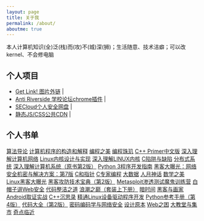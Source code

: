```yaml
---
layout: page
title: 关于我
permalink: /about/
aboutme: true
---
```


本人计算机知识(全)泛(栈)而(攻)不(城)深(狮)；生活随意、技术洁癖；可以改kernel、不会修电脑


个人项目
---

- <a href="http://getlink.sinaapp.com/" target="blank">Get Link! 图片外链</a> | <a href="https://github.com/int64ago/getlink" target="blank" title="源码"><i class="fa fa-external-link-square"></i></a>
- <a href="https://chrome.google.com/webstore/detail/anti-riverside/ibkmcelpnaphiomdbchfabhlijlgedbi" target="blank">Anti Riverside 学校论坛chrome插件</a> | <a href="https://github.com/int64ago/AntiRiverside" target="blank" title="源码"><i class="fa fa-external-link-square"></i></a>
- <a href="http://secloud.int64ago.org/" target="blank">SECloud个人安全网盘</a> | <a href="https://github.com/int64ago/secloud" target="blank" title="源码"><i class="fa fa-external-link-square"></i></a>
- <a href="http://cdn.int64ago.org/" target="blank">静态JS/CSS公共CDN</a> | <a href="https://github.com/int64ago/cdn" target="blank" title="源码"><i class="fa fa-external-link-square"></i></a>

个人书单
---

<i class="fa fa-book fa-fw"></i> [算法导论][2]
<i class="fa fa-book fa-fw"></i> [计算机程序的构造和解释][3] 
<i class="fa fa-book fa-fw"></i> [编程之美][4]
<i class="fa fa-book fa-fw"></i> [编程珠玑][5]
<i class="fa fa-book fa-fw"></i> [C++ Primer中文版][6]
<i class="fa fa-book fa-fw"></i> [深入理解计算机网络][7]
<i class="fa fa-book fa-fw"></i> [Linux内核设计与实现][8]
<i class="fa fa-book fa-fw"></i> [深入理解LINUX内核][9]
<i class="fa fa-book fa-fw"></i> [C陷阱与缺陷][10]
<i class="fa fa-book fa-fw"></i> [分布式系统][11]
<i class="fa fa-book fa-fw"></i> [深入理解计算机系统（原书第2版）][12]
<i class="fa fa-book fa-fw"></i> [Python 3程序开发指南][13]
<i class="fa fa-book fa-fw"></i> [黑客大曝光：网络安全机密与解决方案：第7版][14]
<i class="fa fa-book fa-fw"></i> [C和指针][15]
<i class="fa fa-book fa-fw"></i> [C专家编程][16]
<i class="fa fa-book fa-fw"></i> [大数据][17]
<i class="fa fa-book fa-fw"></i> [人月神话][18]
<i class="fa fa-book fa-fw"></i> [数学之美][19]
<i class="fa fa-book fa-fw"></i> [Linux黑客大曝光][20]
<i class="fa fa-book fa-fw"></i> [黑客攻防技术宝典（第2版）][21]
<i class="fa fa-book fa-fw"></i> [Metasploit渗透测试魔鬼训练营][22]
<i class="fa fa-book fa-fw"></i> [白帽子讲Web安全][23]
<i class="fa fa-book fa-fw"></i> [代码整洁之道][24]
<i class="fa fa-book fa-fw"></i> [浪潮之巅（套装上下册）][25]
<i class="fa fa-book fa-fw"></i> [暗时间][26]
<i class="fa fa-book fa-fw"></i> [黑客与画家][27]
<i class="fa fa-book fa-fw"></i> [Android取证实战][28]
<i class="fa fa-book fa-fw"></i> [C++沉思录][29]
<i class="fa fa-book fa-fw"></i> [精通Linux设备驱动程序开发][30]
<i class="fa fa-book fa-fw"></i> [Python参考手册（第4版）][31]
<i class="fa fa-book fa-fw"></i> [代码大全（第2版）][32]
<i class="fa fa-book fa-fw"></i> [密码编码学与网络安全][33]
<i class="fa fa-book fa-fw"></i> [设计原本][34]
<i class="fa fa-book fa-fw"></i> [Web之困][35]
<i class="fa fa-book fa-fw"></i> [大教堂与集市][36]
<i class="fa fa-book fa-fw"></i> [奇点临近][37]

  [2]: http://book.douban.com/subject/1885170/
  [3]: http://book.douban.com/subject/1148282/
  [4]: http://book.douban.com/subject/3004255/
  [5]: http://book.douban.com/subject/3227098/
  [6]: http://book.douban.com/subject/1767741/
  [7]: http://book.douban.com/subject/20560942/
  [8]: http://book.douban.com/subject/6097773/
  [9]: http://book.douban.com/subject/2287506/
  [10]: http://book.douban.com/subject/2778632/
  [11]: http://book.douban.com/subject/21624776/
  [12]: http://book.douban.com/subject/5333562/
  [13]: http://book.douban.com/subject/5924860/
  [14]: http://book.douban.com/subject/25734330/
  [15]: http://book.douban.com/subject/3012360/
  [16]: http://book.douban.com/subject/2377310/
  [17]: http://book.douban.com/subject/19934150/
  [18]: http://book.douban.com/subject/2230248/
  [19]: http://book.douban.com/subject/10750155/
  [20]: http://book.douban.com/subject/5502853/
  [21]: http://book.douban.com/subject/10793814/
  [22]: http://book.douban.com/subject/25723796/
  [23]: http://book.douban.com/subject/10546925/
  [24]: http://book.douban.com/subject/4199741/
  [25]: http://book.douban.com/subject/24738302/
  [26]: http://book.douban.com/subject/6709809/
  [27]: http://book.douban.com/subject/6021440/
  [28]: http://book.douban.com/subject/24708144/
  [29]: http://book.douban.com/subject/2970056/
  [30]: http://book.douban.com/subject/4311450/
  [31]: http://book.douban.com/subject/5401851/
  [32]: http://book.douban.com/subject/1477390/
  [33]: http://book.douban.com/subject/1142306/
  [34]: http://book.douban.com/subject/23820913/
  [35]: http://book.douban.com/subject/25733421/
  [36]: http://book.douban.com/subject/25733421/
  [37]: http://book.douban.com/subject/6855803/
